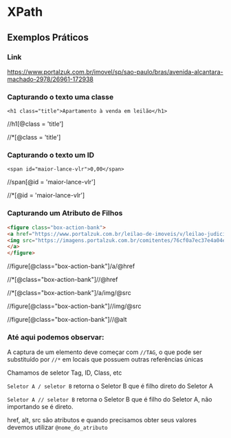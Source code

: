 # XPath

## Exemplos Práticos

### Link

https://www.portalzuk.com.br/imovel/sp/sao-paulo/bras/avenida-alcantara-machado-2978/26961-172938

### Capturando o texto uma classe

`<h1 class="title">Apartamento à venda em leilão</h1>`

//h1[@class = 'title']

//*[@class = 'title']

### Capturando o texto um ID

`<span id="maior-lance-vlr">0,00</span>`

//span[@id = 'maior-lance-vlr']

//*[@id = 'maior-lance-vlr']

### Capturando um Atributo de Filhos
```html
<figure class="box-action-bank">
<a href="https://www.portalzuk.com.br/leilao-de-imoveis/v/leilao-judicial-sao-paulo-tjsp"> 
<img src="https://imagens.portalzuk.com.br/comitentes/76cf0a7ec37e4a04ec2a614a453fa4a4.webp" alt="Tribunal de Justiça do Estado de São Paulo">
</a>
</figure>
```
//figure[@class="box-action-bank"]/a/@href

//*[@class="box-action-bank"]//@href

//*[@class="box-action-bank"]/a/img/@src

//figure[@class="box-action-bank"]//img/@src

//figure[@class="box-action-bank"]//@alt

### Até aqui podemos observar:

A captura de um elemento deve começar com `//TAG`, o que pode ser substituído por `//*` em locais que possuem outras referências únicas

Chamamos de seletor Tag, ID, Class, etc

`Seletor A / seletor B` retorna o Seletor B que é filho direto do Seletor A

`Seletor A // seletor B` retorna o Seletor B que é filho do Seletor A, não importando se é direto.

href, alt, src são atributos e quando precisamos obter seus valores devemos utilizar `@nome_do_atributo`  



